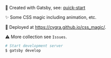 🚧 Created with Gatsby, see: [quick-start](https://www.gatsbyjs.org/docs/quick-start)

✨ Some CSS magic including animation, etc.

🚀 Deployed at https://cygra.github.io/css_magic/.

⚠️ More collection see `Issues`.

```bash
# Start development server
$ gatsby develop
```
